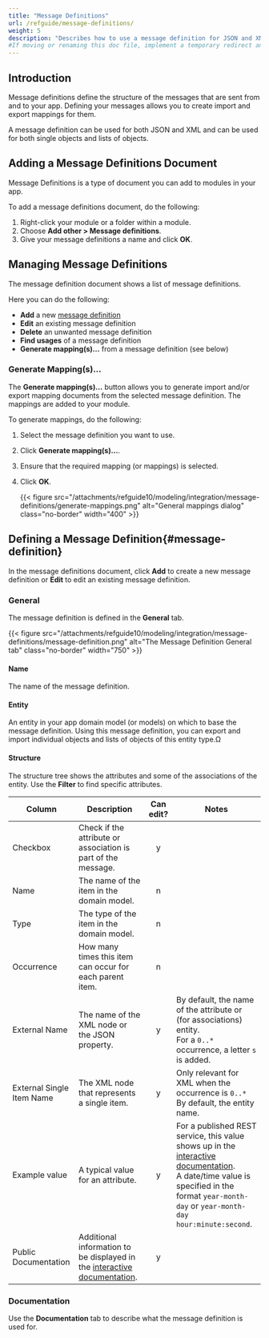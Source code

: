 ```yaml
---
title: "Message Definitions"
url: /refguide/message-definitions/
weight: 5
description: "Describes how to use a message definition for JSON and XML to use on both single objects and lists of objects."
#If moving or renaming this doc file, implement a temporary redirect and let the respective team know they should update the URL in the product. See Mapping to Products for more details.
---
```


## Introduction

Message definitions define the structure of the messages that are sent from and to your app. Defining your messages allows you to create import and export mappings for them.

A message definition can be used for both JSON and XML and can be used for both single objects and lists of objects.

## Adding a Message Definitions Document

Message Definitions is a type of document you can add to modules in your app.

To add a message definitions document, do the following:

1. Right-click your module or a folder within a module.
2. Choose **Add other > Message definitions**.
3. Give your message definitions a name and click **OK**.

## Managing Message Definitions

The message definition document shows a list of message definitions.

Here you can do the following:

* **Add** a new [message definition](#message-definition)
* **Edit** an existing message definition
* **Delete** an unwanted message definition
* **Find usages** of a message definition
* **Generate mapping(s)…** from a message definition (see below)

### Generate Mapping(s)…

The **Generate mapping(s)…** button allows you to generate import and/or export mapping documents from the selected message definition. The mappings are added to your module.

To generate mappings, do the following:

1. Select the message definition you want to use.
2. Click **Generate mapping(s)…**.
3. Ensure that the required mapping (or mappings) is selected.
4. Click **OK**.

    {{< figure src="/attachments/refguide10/modeling/integration/message-definitions/generate-mappings.png" alt="General mappings dialog" class="no-border" width="400" >}}

## Defining a Message Definition{#message-definition}

In the message definitions document, click **Add** to create a new message definition or **Edit** to edit an existing message definition.

### General

The message definition is defined in the **General** tab.

{{< figure src="/attachments/refguide10/modeling/integration/message-definitions/message-definition.png" alt="The Message Definition General tab" class="no-border" width="750" >}}

#### Name

The name of the message definition.

#### Entity

An entity in your app domain model (or models) on which to base the message definition. Using this message definition, you can export and import individual objects and lists of objects of this entity type.Ω

#### Structure

The structure tree shows the attributes and some of the associations of the entity. Use the **Filter** to find specific attributes.

| Column | Description | Can edit? | Notes |
| --- | --- | :---: | --- |
| Checkbox | Check if the attribute or association is part of the message. | y | |
| Name | The name of the item in the domain model. | n | |
| Type | The type of the item in the domain model. | n | |
| Occurrence | How many times this item can occur for each parent item. | n | |
| External Name | The name of the XML node or the JSON property. | y | By default, the name of the attribute or (for associations) entity.<br />For a `0..*` occurrence, a letter `s` is added. |
| External Single Item Name | The XML node that represents a single item. | y | Only relevant for XML when the occurrence is `0..*`<br /> By default, the entity name. |
| Example value | A typical value for an attribute. | y | For a published REST service, this value shows up in the [interactive documentation](/refguide/published-rest-services/#interactive-documentation).<br />A date/time value is specified in the format `year-month-day` or `year-month-day hour:minute:second`. |
| Public Documentation | Additional information to be displayed in the [interactive documentation](/refguide/published-rest-services/#interactive-documentation). | y | |

### Documentation

Use the **Documentation** tab to describe what the message definition is used for.
